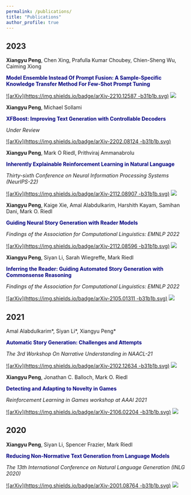 ```yaml
---
permalink: /publications/
title: "Publications"
author_profile: true
---
```


## 2023

**Xiangyu Peng**, Chen Xing, Prafulla Kumar Choubey, Chien-Sheng Wu, Caiming Xiong

<span style="color:navy">**Model Ensemble Instead Of Prompt Fusion: A Sample-Specific Knowledge Transfer Method For Few-Shot Prompt Tuning**</span>


[![arXiv](https://img.shields.io/badge/arXiv-2210.12587
-b31b1b.svg)](https://arxiv.org/abs/2210.12587)
[![](https://img.shields.io/badge/ICLR--23-Conference-blueviolet.svg)](https://openreview.net/forum?id=p0yrSRbN5Bu)

**Xiangyu Peng**, Michael Sollami

<span style="color:navy">**XFBoost: Improving Text Generation with Controllable Decoders**</span>

_Under Review_


[![arXiv](https://img.shields.io/badge/arXiv-2202.08124
-b31b1b.svg)](https://arxiv.org/abs/2202.08124)


**Xiangyu Peng**, Mark O Riedl, Prithviraj Ammanabrolu

<span style="color:navy">**Inherently Explainable Reinforcement Learning in Natural Language**</span>

_Thirty-sixth Conference on Neural Information Processing Systems (NeurIPS-22)_


[![arXiv](https://img.shields.io/badge/arXiv-2112.08907
-b31b1b.svg)](https://arxiv.org/abs/2112.08907)
[![](https://img.shields.io/badge/NeurIPS--22-Conference-blueviolet.svg)](https://nips.cc/Conferences/2022/ScheduleMultitrack?event=54848)


**Xiangyu Peng**, Kaige Xie, Amal Alabdulkarim, Harshith Kayam, Samihan Dani, Mark O. Riedl

<span style="color:navy">**Guiding Neural Story Generation with Reader Models**</span>

_Findings of the Association for Computational Linguistics: EMNLP 2022_


[![arXiv](https://img.shields.io/badge/arXiv-2112.08596
-b31b1b.svg)](https://arxiv.org/abs/2112.08596)
[![](https://img.shields.io/badge/EMNLP--22-Conference-blueviolet.svg)]()


**Xiangyu Peng**, Siyan Li, Sarah Wiegreffe, Mark Riedl

<span style="color:navy">**Inferring the Reader: Guiding Automated Story Generation with Commonsense Reasoning**</span>

_Findings of the Association for Computational Linguistics: EMNLP 2022_


[![arXiv](https://img.shields.io/badge/arXiv-2105.01311
-b31b1b.svg)](https://arxiv.org/abs/2105.01311)
[![](https://img.shields.io/badge/EMNLP--22-Conference-blueviolet.svg)]()


## 2021

Amal Alabdulkarim*, Siyan Li*, Xiangyu Peng*

<span style="color:navy">**Automatic Story Generation: Challenges and Attempts**</span>

_The 3rd Workshop On Narrative Understanding in NAACL-21_


[![arXiv](https://img.shields.io/badge/arXiv-2102.12634
-b31b1b.svg)](https://arxiv.org/abs/2102.12634)
[![](https://img.shields.io/badge/NAACL--21-Workshop-9cf.svg)](https://aclanthology.org/2021.nuse-1.8/)

**Xiangyu Peng**, Jonathan C. Balloch, Mark O. Riedl

<span style="color:navy">**Detecting and Adapting to Novelty in Games**</span>

_Reinforcement Learning in Games workshop at AAAI 2021_


[![arXiv](https://img.shields.io/badge/arXiv-2106.02204
-b31b1b.svg)](https://arxiv.org/abs/2106.02204)
[![](https://img.shields.io/badge/AAAI--21-Workshop-9cf.svg)](http://aaai-rlg.mlanctot.info/papers/AAAI21-RLG_paper_50.pdf)

## 2020

**Xiangyu Peng**, Siyan Li, Spencer Frazier, Mark Riedl

<span style="color:navy">**Reducing Non-Normative Text Generation from Language Models**</span>

_The 13th International Conference on Natural Language Generation (INLG 2020)_


[![arXiv](https://img.shields.io/badge/arXiv-2001.08764
-b31b1b.svg)](https://arxiv.org/abs/2001.08764)
[![](https://img.shields.io/badge/INLG--20-Conference-blueviolet.svg)](https://aclanthology.org/2020.inlg-1.43/)
